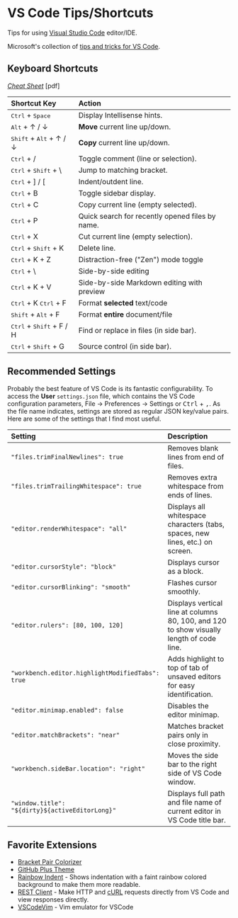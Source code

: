 # VS Code Tips/Shortcuts

Tips for using [Visual Studio Code](https://code.visualstudio.com/) editor/IDE.

Microsoft's collection of [tips and tricks for VS Code](https://github.com/microsoft/vscode-tips-and-tricks).

## Keyboard Shortcuts
*[Cheat Sheet](https://code.visualstudio.com/shortcuts/keyboard-shortcuts-windows.pdf)* [pdf]  

| Shortcut Key | Action |
| :----------- | :----- |
| <kbd>Ctrl</kbd> + <kbd>Space</kbd> | Display Intellisense hints. |
| <kbd>Alt</kbd> + ↑ / ↓ | **Move** current line up/down. |
| <kbd>Shift</kbd> + <kbd>Alt</kbd> + ↑ / ↓ | **Copy** current line up/down. |
| <kbd>Ctrl</kbd> + / | Toggle comment (line or selection). |
| <kbd>Ctrl</kbd> + <kbd>Shift</kbd> + \ | Jump to matching bracket. |
| <kbd>Ctrl</kbd> + ] / \[ | Indent/outdent line. |
| <kbd>Ctrl</kbd> + B | Toggle sidebar display. |
| <kbd>Ctrl</kbd> + C | Copy current line (empty selected). |
| <kbd>Ctrl</kbd> + P | Quick search for recently opened files by name. |
| <kbd>Ctrl</kbd> + X | Cut current line (empty selection). |
| <kbd>Ctrl</kbd> + <kbd>Shift</kbd> + K | Delete line. |
| <kbd>Ctrl</kbd> + K + Z | Distraction-free ("Zen") mode toggle |
| <kbd>Ctrl</kbd> + \ | Side-by-side editing |
| <kbd>Ctrl</kbd> + K + V | Side-by-side Markdown editing with preview |
| <kbd>Ctrl</kbd> + K <kbd>Ctrl</kbd> + F | Format **selected** text/code |
| <kbd>Shift</kbd> + <kbd>Alt</kbd> + F | Format **entire** document/file |
| <kbd>Ctrl</kbd> + <kbd>Shift</kbd> + F / H | Find or replace in files (in side bar). |
| <kbd>Ctrl</kbd> + <kbd>Shift</kbd> + G | Source control (in side bar). |

## Recommended Settings
Probably the best feature of VS Code is its fantastic configurability. To access the **User** `settings.json` file, which contains the VS Code configuration parameters, File → Preferences → Settings or <kbd>Ctrl</kbd> + <kbd>,</kbd>. As the file name indicates, settings are stored as regular JSON key/value pairs. Here are some of the settings that I find most useful.

| Setting | Description |
| :------ | :---------- |
| `"files.trimFinalNewlines": true` | Removes blank lines from end of files. |
| `"files.trimTrailingWhitespace": true` | Removes extra whitespace from ends of lines. |
| `"editor.renderWhitespace": "all"` | Displays all whitespace characters (tabs, spaces, new lines, etc.) on screen. |
| `"editor.cursorStyle": "block"` | Displays cursor as a block. |
| `"editor.cursorBlinking": "smooth"` | Flashes cursor smoothly. |
| `"editor.rulers": [80, 100, 120]` | Displays vertical line at columns 80, 100, and 120 to show visually length of code line. |
| `"workbench.editor.highlightModifiedTabs": true` | Adds highlight to top of tab of unsaved editors for easy identification. |
| `"editor.minimap.enabled": false` | Disables the editor minimap. |
| `"editor.matchBrackets": "near"` | Matches bracket pairs only in close proximity. |
| `"workbench.sideBar.location": "right"` | Moves the side bar to the right side of VS Code window. |
| `"window.title": "${dirty}${activeEditorLong}"` | Displays full path and file name of current editor in VS Code title bar. |


## Favorite Extensions
- [Bracket Pair Colorizer](https://marketplace.visualstudio.com/items?itemName=CoenraadS.bracket-pair-colorizer)
- [GitHub Plus Theme](https://github.com/thenikso/github-plus-theme)
- [Rainbow Indent](https://github.com/oderwat/vscode-indent-rainbow) - Shows indentation with a faint rainbow colored background to make them more readable.
- [REST Client](https://github.com/Huachao/vscode-restclient) - Make HTTP and [cURL](https://curl.haxx.se/) requests directly from VS Code and view responses directly.
- [VSCodeVim](https://github.com/VSCodeVim/Vim) - Vim emulator for VSCode